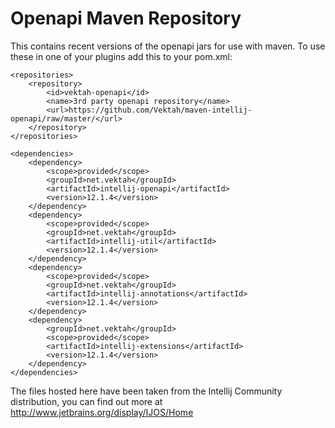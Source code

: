 Openapi Maven Repository
========

This contains recent versions of the openapi jars for use with maven. To use these in one of your plugins add this to your pom.xml:
```
<repositories>
	<repository>
		<id>vektah-openapi</id>
		<name>3rd party openapi repository</name>
		<url>https://github.com/Vektah/maven-intellij-openapi/raw/master/</url>
	</repository>
</repositories>

<dependencies>
	<dependency>
		<scope>provided</scope>
		<groupId>net.vektah</groupId>
		<artifactId>intellij-openapi</artifactId>
		<version>12.1.4</version>
	</dependency>
	<dependency>
		<scope>provided</scope>
		<groupId>net.vektah</groupId>
		<artifactId>intellij-util</artifactId>
		<version>12.1.4</version>
	</dependency>
	<dependency>
		<scope>provided</scope>
		<groupId>net.vektah</groupId>
		<artifactId>intellij-annotations</artifactId>
		<version>12.1.4</version>
	</dependency>
	<dependency>
		<groupId>net.vektah</groupId>
		<scope>provided</scope>
		<artifactId>intellij-extensions</artifactId>
		<version>12.1.4</version>
	</dependency>
</dependencies>
```


The files hosted here have been taken from the Intellij Community distribution, you can find out more at http://www.jetbrains.org/display/IJOS/Home
